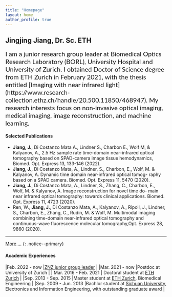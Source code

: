 ```yaml
---
title: "Homepage"
layout: home
author_profile: true
--- 
```

 
## Jingjing Jiang, Dr. Sc. ETH
 
<span style="font-family:Lato; font-size:20px;">
I am a junior research group leader at Biomedical Optics Research Laboratory (BORL), University Hospital and University of Zurich. I obtained Doctor of Science degree from ETH Zurich in February 2021, with the thesis entitled [Imaging with near infrared light](https://www.research-collection.ethz.ch/handle/20.500.11850/468947).  My research interests focus on non-invasive optical imaging, medical imaging, image reconstruction, and machine learning. 
</span>

#### Selected Publications
 * **Jiang, J.**, Di Costanzo Mata A., Lindner S., Charbon E., Wolf M, & Kalyanov, A., 2.5 Hz sample rate time-domain near-infrared optical tomography based on SPAD-camera image tissue hemodynamics, Biomed. Opt. Express 13, 133-146 (2022). 
 * **Jiang, J.**, Di Costanzo Mata, A., Lindner, S., Charbon, E., Wolf, M. & Kalyanov, A. Dynamic time domain near-infrared optical tomog- raphy based on a SPAD camera. Biomed. Opt. Express 11, 5470 (2020). 
 * **Jiang, J.**, Di Costanzo Mata, A., Lindner, S., Zhang, C., Charbon, E., Wolf, M. & Kalyanov, A. Image reconstruction for novel time do- main near infrared optical tomography: towards clinical applications. Biomed. Opt. Express 11, 4723 (2020).  
 * Ren, W., **Jiang, J.**, Di Costanzo Mata, A., Kalyanov, A., Ripoll, J., Lindner, S., Charbon, E., Zhang, C., Rudin, M. & Wolf, M. Multimodal imaging combining time-domain near-infrared optical tomography and continuous-wave fluorescence molecular tomography,Opt.  Express 28, 9860 (2020).
 ---
[More ...](https://scholar.google.com/citations?user=hoy7VbIAAAAJ&hl=en&oi=sra)
{: .notice--primary} 


#### Academic Experiences

|Feb. 2022 - now	|[ZNZ junior group leader](https://www.neuroscience.uzh.ch/en/research/biomedical_technology.html#jiang)	|
|Mar. 2021 - now	|Postdoc at University of Zurich 	|
| Mar. 2016 - Feb. 2021	| Doctoral student at [ETH Zurich](https://ethz.ch/en.html)	|
|Sep. 2013 - Sep. 2015	|Master student at [ETH Zurich](https://ethz.ch/en.html), Biomedical Engineering 	|
|Sep. 2009 - Jun. 2013	|Bachlor student at [Sichuan University](https://en.scu.edu.cn), Electronics and Information Engineering, with outstanding graduate award 	|
